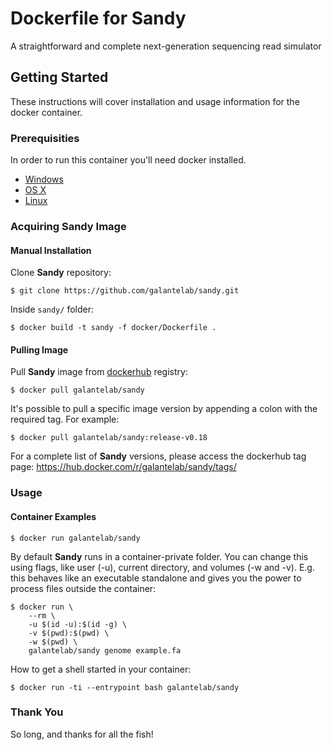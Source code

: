 # Dockerfile for Sandy

A straightforward and complete next-generation sequencing read simulator

## Getting Started

These instructions will cover installation and usage information for the docker container.

### Prerequisities

In order to run this container you'll need docker installed.

* [Windows](https://docs.docker.com/windows/started)
* [OS X](https://docs.docker.com/mac/started/)
* [Linux](https://docs.docker.com/linux/started/)

### Acquiring Sandy Image

#### Manual Installation

Clone **Sandy** repository:

`$ git clone https://github.com/galantelab/sandy.git`

Inside `sandy/` folder:

`$ docker build -t sandy -f docker/Dockerfile .`

#### Pulling Image

Pull **Sandy** image from [dockerhub](https://hub.docker.com) registry:

`$ docker pull galantelab/sandy`

It's possible to pull a specific image version by appending a colon with the required tag.
For example:

`$ docker pull galantelab/sandy:release-v0.18`

For a complete list of **Sandy** versions, please access the dockerhub tag page: <https://hub.docker.com/r/galantelab/sandy/tags/>

### Usage

#### Container Examples

`$ docker run galantelab/sandy`

By default **Sandy** runs in a container-private folder. You can change this using flags, like user (-u),
current directory, and volumes (-w and -v). E.g. this behaves like an executable standalone and gives you
the power to process files outside the container:

```
$ docker run \
	--rm \
	-u $(id -u):$(id -g) \
	-v $(pwd):$(pwd) \
	-w $(pwd) \
	galantelab/sandy genome example.fa
```

How to get a shell started in your container:

`$ docker run -ti --entrypoint bash galantelab/sandy`

### Thank You

So long, and thanks for all the fish!
